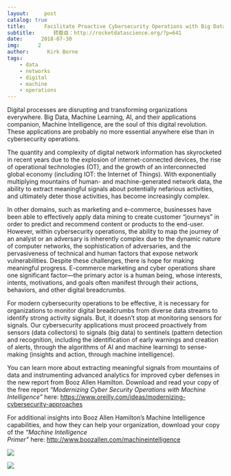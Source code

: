 ```yaml
---
layout:     post
catalog: true
title:      Facilitate Proactive Cybersecurity Operations with Big Data Analytics and Machine Intelligence
subtitle:      转载自：http://rocketdatascience.org/?p=641
date:      2018-07-30
img:      2
author:      Kirk Borne
tags:
    - data
    - networks
    - digital
    - machine
    - operations
---
```


Digital processes are disrupting and transforming organizations everywhere. Big Data, Machine Learning, AI, and their applications companion, Machine Intelligence, are the soul of this digital revolution. These applications are probably no more essential anywhere else than in cybersecurity operations.

The quantity and complexity of digital network information has skyrocketed in recent years due to the explosion of internet-connected devices, the rise of operational technologies (OT), and the growth of an interconnected global economy (including IOT: the Internet of Things). With exponentially multiplying mountains of human- and machine-generated network data, the ability to extract meaningful signals about potentially nefarious activities, and ultimately deter those activities, has become increasingly complex.

In other domains, such as marketing and e-commerce, businesses have been able to effectively apply data mining to create customer “journeys” in order to predict and recommend content or products to the end-user. However, within cybersecurity operations, the ability to map the journey of an analyst or an adversary is inherently complex due to the dynamic nature of computer networks, the sophistication of adversaries, and the pervasiveness of technical and human factors that expose network vulnerabilities. Despite these challenges, there is hope for making meaningful progress. E-commerce marketing and cyber operations share one significant factor—the primary actor is a human being, whose interests, intents, motivations, and goals often manifest through their actions, behaviors, and other digital breadcrumbs.

For modern cybersecurity operations to be effective, it is necessary for organizations to monitor digital breadcrumbs from diverse data streams to identify strong activity signals. But, it doesn’t stop at monitoring sensors for signals. Our cybersecurity applications must proceed proactively from sensors (data collectors) to signals (big data) to sentinels (pattern detection and recognition, including the identification of early warnings and creation of alerts, through the algorithms of AI and machine learning) to sense-making (insights and action, through machine intelligence).

You can learn more about extracting meaningful signals from mountains of data and instrumenting advanced analytics for improved cyber defenses in the new report from Booz Allen Hamilton. Download and read your copy of the free report *“Modernizing Cyber Security Operations with Machine Intelligence”* here: https://www.oreilly.com/ideas/modernizing-cybersecurity-approaches

For additional insights into Booz Allen Hamilton’s Machine Intelligence capabilities, and how they can help your organization, download your copy of the *“Machine Intelligence Primer”* here: http://www.boozallen.com/machineintelligence

![](http://rocketdatascience.org/wp-content/uploads/2018/07/DZtRGIrW0AAQ3WH-201x300.jpg)


![](http://rocketdatascience.org/wp-content/uploads/2018/07/4487454166612-200x300.jpg)

